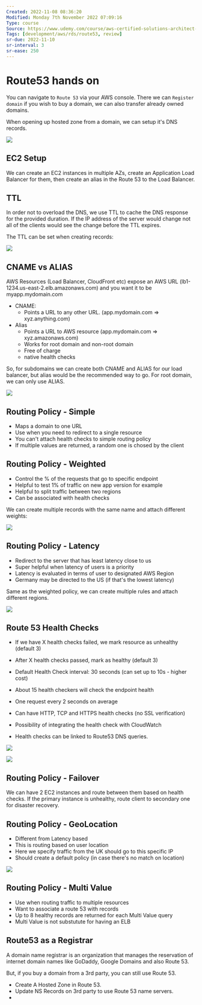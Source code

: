 ```yaml
---
Created: 2022-11-08 08:36:20
Modified: Monday 7th November 2022 07:09:16
Type: course
Source: https://www.udemy.com/course/aws-certified-solutions-architect-associate-saa-c01/?xref=E0Aed11STH4LPUQvCz0GJFABTmM=
Tags: [development/aws/rds/route53, review]
sr-due: 2022-11-10
sr-interval: 3
sr-ease: 250
---
```


# Route53 hands on

You can navigate to `Route 53` via your AWS console. 
There we can `Register domain` if you wish to buy a domain, we can also transfer already owned domains.

When opening up hosted zone from a domain, we can setup it's DNS records.

![](2019-12-30-10-05-25.png)

## EC2 Setup

We can create an EC2 instances in multiple AZs, create an Application Load Balancer for them, then create an alias in the Route 53 to the Load Balancer.

## TTL

In order not to overload the DNS, we use TTL to cache the DNS response for the provided duration. If the IP address of the server would change not all of the clients would see the change before the TTL expires.

The TTL can be set when creating records:

![](2019-12-30-10-11-38.png)

## CNAME vs ALIAS

AWS Resources (Load Balancer, CloudFront etc) expose an AWS URL (lb1-1234.us-east-2.elb.amazonaws.com) and you want it to be myapp.mydomain.com
- CNAME:
    - Points a URL to any other URL. (app.mydomain.com => xyz.anything.com)
- Alias
    - Points a URL to AWS resource (app.mydomain.com => xyz.amazonaws.com)
    - Works for root domain and non-root domain
    - Free of charge
    - native health checks

So, for subdomains we can create both CNAME and ALIAS for our load balancer, but alias would be the recommended way to go. For root domain, we can only use ALIAS.

![](2019-12-30-10-16-01.png)

## Routing Policy - Simple

- Maps a domain to one URL
- Use when you need to redirect to a single resource
- You can't attach health checks to simple routing policy
- If multiple values are returned, a random one is chosed by the client

## Routing Policy - Weighted

- Control the % of the requests that go to specific endpoint
- Helpful to test 1% of traffic on new app version for example
- Helpful to split traffic between two regions
- Can be associated with health checks

We can create multiple records with the same name and attach different weights:

![](2019-12-30-10-22-19.png)

## Routing Policy - Latency

- Redirect to the server that has least latency close to us
- Super helpful when latency of users is a priority
- Latency is evaluated in terms of user to designated AWS Region
- Germany may be directed to the US (if that's the lowest latency)

Same as the weighted policy, we can create multiple rules and attach different regions.

![](2019-12-30-10-24-19.png)

## Route 53 Health Checks

- If we have X health checks failed, we mark resource as unhealthy (default 3)
- After X health checks passed, mark as healthy (default 3)
- Default Health Check interval: 30 seconds (can set up to 10s - higher cost)
- About 15 health checkers will check the endpoint health
- One request every 2 seconds on average
- Can have HTTP, TCP and HTTPS health checks (no SSL verification)
- Possibility of integrating the health check with CloudWatch

- Health checks can be linked to Route53 DNS queries.

![](2019-12-30-10-28-13.png)

![](2019-12-30-10-29-14.png)

## Routing Policy - Failover

We can have 2 EC2 instances and route between them based on health checks. If the primary instance is unhealthy, route client to secondary one for disaster recovery.

## Routing Policy - GeoLocation

- Different from Latency based
- This is routing based on user location
- Here we specify traffic from the UK should go to this specific IP
- Should create a default policy (in case there's no match on location)

![](2019-12-30-10-34-18.png)

## Routing Policy - Multi Value

- Use when routing traffic to multiple resources
- Want to associate a route 53 with records
- Up to 8 healthy records are returned for each Multi Value query
- Multi Value is not substutute for having an ELB

## Route53 as a Registrar

A domain name registrar is an organization that manages the reservation of internet domain names like GoDaddy, Google Domains and also Route 53.

But, if you buy a domain from a 3rd party, you can still use Route 53.

- Create A Hosted Zone in Route 53.
- Update NS Records on 3rd party to use Route 53 name servers.
- 
